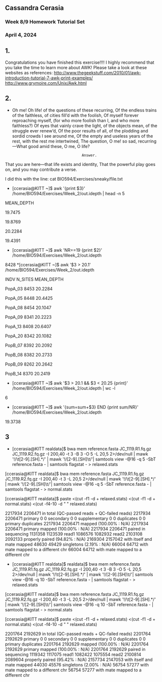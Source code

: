## Cassandra Cerasia
### Week 8/9 Homework Tutorial Set 
### April 4, 2024
## 1. 
Congratulations you have finished this exercise!!!!
 I highly recommend that you take the time to learn more about AWK!
 Please take a look at these websites as references:
 http://www.thegeekstuff.com/2010/01/awk-introduction-tutorial-7-awk-print-examples/
 http://www.grymoire.com/Unix/Awk.html
 ## 2. 
 * Oh me! Oh life! of the questions of these recurring,
Of the endless trains of the faithless, of cities fill’d with the foolish,
Of myself forever reproaching myself, (for who more foolish than I, and who more faithless?)
Of eyes that vainly crave the light, of the objects mean, of the struggle ever renew’d,
Of the poor results of all, of the plodding and sordid crowds I see around me,
Of the empty and useless years of the rest, with the rest me intertwined,
The question, O me! so sad, recurring—What good amid these, O me, O life?

                                       Answer.
That you are here—that life exists and identity,
That the powerful play goes on, and you may contribute a verse.

I did this with the line: cat BIO594/Exercises/sneaky/file.txt
* [ccerasia@KITT ~]$ awk '{print $3}' /home/BIO594/Exercises/Week_2/out.idepth | head -n 5

MEAN_DEPTH

19.7475

19.8769

20.2284

19.4391
* [ccerasia@KITT ~]$ awk 'NR==19 {print $2}' /home/BIO594/Exercises/Week_2/out.idepth

8428
*[ccerasia@KITT ~]$ awk '$3 > 20.1' /home/BIO594/Exercises/Week_2/out.idepth

INDV    N_SITES MEAN_DEPTH

PopA_03 8453    20.2284

PopA_05 8448    20.4425

PopA_08 8454    20.1047

PopA_09 8341    20.2223

PopA_13 8408    20.6407

PopA_20 8342    20.1082

PopB_07 8392    20.2092

PopB_08 8382    20.2733

PopB_09 8262    20.2642

PopB_14 8370    20.2419 
* [ccerasia@KITT ~]$ awk '$3 > 20.1 && $3 < 20.25 {print}' /home/BIO594/Exercises/Week_2/out.idepth | wc -l

6
* [ccerasia@KITT ~]$  awk '{sum=sum+$3} END {print sum/NR}' /home/BIO594/Exercises/Week_2/out.idepth

19.3738
## 3 
* [ccerasia@KITT realdata]$ bwa mem reference.fasta JC_1119.R1.fq.gz JC_1119.R2.fq.gz -I 200,40 -t 3 -B 3 -O 5 -L 20,5 2>/dev/null | mawk '!/\t[2-9].[SH].*/' | mawk '!/[2-9].[SH]\t/'| samtools view -@16 -q 5 -SbT reference.fasta - | samtools flagstat - > relaxed.stats

[ccerasia@KITT realdata]$ bwa mem reference.fasta JC_1119.R1.fq.gz JC_1119.R2.fq.gz -I 200,40 -t 3 -L 20,5 2>/dev/null | mawk '!/\t[2-9].[SH].*/' | mawk '!/[2-9].[SH]\t/'| samtools view -@16 -q 5 -SbT reference.fasta - | samtools flagstat - > normal.stats

[ccerasia@KITT realdata]$ paste <(cut -f1 -d + relaxed.stats) <(cut -f1 -d + normal.stats) <(cut -f4-10 -d " " relaxed.stats)

2217934         2206471         in total (QC-passed reads + QC-failed reads)
2217934         2206471         primary
0       0       secondary
0       0       supplementary
0       0       duplicates
0       0       primary duplicates
2217934         2206471         mapped (100.00% : N/A)
2217934         2206471         primary mapped (100.00% : N/A)
2217934         2206471         paired in sequencing
1131358         1123539         read1
1086576         1082932         read2
2103108         2092133         properly paired (94.82% : N/A)
2169304         2157042         with itself and mate mapped
48630   49429   singletons (2.19% : N/A)
66004   64712   with mate mapped to a different chr
66004   64712   with mate mapped to a different chr

* [ccerasia@KITT realdata]$ realdata]$ bwa mem reference.fasta JC_1119.R1.fq.gz JC_1119.R2.fq.gz -I 200,40 -t 3 -B 3 -O 5 -L 20,5 2>/dev/null | mawk '!/\t[2-9].[SH].*/' | mawk '!/[2-9].[SH]\t/'| samtools view -@16 -q 10 -SbT reference.fasta - | samtools flagstat - > relaxed.stats

[ccerasia@KITT realdata]$ bwa mem reference.fasta JC_1119.R1.fq.gz JC_1119.R2.fq.gz -I 200,40 -t 3 -L 20,5 2>/dev/null | mawk '!/\t[2-9].[SH].*/' | mawk '!/[2-9].[SH]\t/'| samtools view -@16 -q 10 -SbT reference.fasta - | samtools flagstat - > normal.stats

[ccerasia@KITT realdata]$ paste <(cut -f1 -d + relaxed.stats) <(cut -f1 -d + normal.stats) <(cut -f4-10 -d " " relaxed.stats)

2201764         2192629         in total (QC-passed reads + QC-failed reads)
2201764         2192629         primary
0       0       secondary
0       0       supplementary
0       0       duplicates
0       0       primary duplicates
2201764         2192629         mapped (100.00% : N/A)
2201764         2192629         primary mapped (100.00% : N/A)
2201764         2192629         paired in sequencing
1119342         1117075         read1
1082422         1075554         read2
2100814         2089604         properly paired (95.42% : N/A)
2157734         2147053         with itself and mate mapped
44030   45576   singletons (2.00% : N/A)
56754   57277   with mate mapped to a different chr
56754   57277   with mate mapped to a different chr
